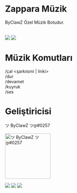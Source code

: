 # Zappara Müzik
ByClawZ Özel Müzik Botudur.<br/><br/><br/>
<img src="https://cdn.discordapp.com/attachments/440820385643233290/449932559267135518/unnamed.png">
<img src="https://cdn.discordapp.com/attachments/440820385643233290/449932578833825816/unnamed_1.gif">

# Müzik Komutları
/çal <şarkıismi | linki>
<br/>/dur
<br/>/devamet
<br/>/kuyruk
<br/>/ses <ses seviyesi>

# Geliştiricisi
ツ ByClawZ ツდ#0257<br/><br/>
<img src="https://cdn.discordapp.com/attachments/440820385643233290/455367016396750848/unnamed.jpg" alt="ツ ByClawZ ツდ#0257" height="150" width="150">

<img src="https://cdn.discordapp.com/attachments/440820385643233290/455082729722216448/mqdefault.jpg">
<img src="https://media.discordapp.net/attachments/455122906033291285/455123174984777729/discord_tr.png?width=300&height=300">
<img src="https://cdn.discordapp.com/attachments/440820385643233290/451179633077911562/favicon.png">

